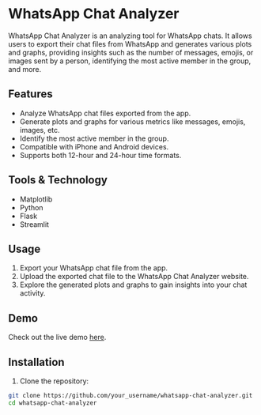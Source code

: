 # WhatsApp Chat Analyzer

WhatsApp Chat Analyzer is an analyzing tool for WhatsApp chats. It allows users to export their chat files from WhatsApp and generates various plots and graphs, providing insights such as the number of messages, emojis, or images sent by a person, identifying the most active member in the group, and more.

## Features


- Analyze WhatsApp chat files exported from the app.
- Generate plots and graphs for various metrics like messages, emojis, images, etc.
- Identify the most active member in the group.
- Compatible with iPhone and Android devices.
- Supports both 12-hour and 24-hour time formats.

## Tools & Technology

- Matplotlib
- Python
- Flask
- Streamlit

  

## Usage

1. Export your WhatsApp chat file from the app.
2. Upload the exported chat file to the WhatsApp Chat Analyzer website.
3. Explore the generated plots and graphs to gain insights into your chat activity.

## Demo

Check out the live demo [here](https://whatsapp-chat-analysis-v1-1.streamlit.app/).

## Installation

1. Clone the repository:

```bash
git clone https://github.com/your_username/whatsapp-chat-analyzer.git
cd whatsapp-chat-analyzer
